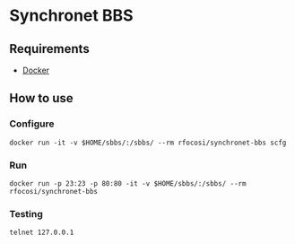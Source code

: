 # Synchronet BBS

## Requirements

- [Docker](https://docs.docker.com/install/)

## How to use

### Configure

```
docker run -it -v $HOME/sbbs/:/sbbs/ --rm rfocosi/synchronet-bbs scfg
```

### Run
```
docker run -p 23:23 -p 80:80 -it -v $HOME/sbbs/:/sbbs/ --rm rfocosi/synchronet-bbs
```

### Testing
```
telnet 127.0.0.1
```
